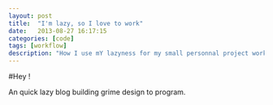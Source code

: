 ```yaml
---
layout: post
title:  "I'm lazy, so I love to work"
date:   2013-08-27 16:17:15
categories: [code]
tags: [workflow]
description: "How I use mY lazyness for my small personnal project workflow"
---
```


#Hey !

An quick lazy blog building grime design to program.